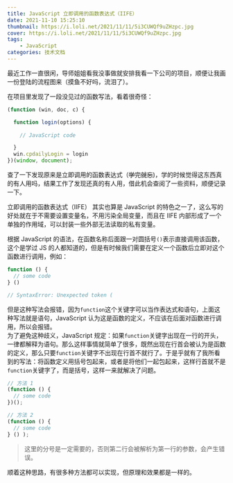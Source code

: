```yaml
---
title: JavaScript 立即调用的函数表达式（IIFE）
date: 2021-11-10 15:25:10
thumbnail: https://i.loli.net/2021/11/11/5i3CUWQf9uZHzpc.jpg
cover: https://i.loli.net/2021/11/11/5i3CUWQf9uZHzpc.jpg
tags: 
    - JavaScript
categories: 技术文档
---
```

最近工作一直很闲，导师姐姐看我没事做就安排我看一下公司的项目，顺便让我画一份登陆的流程图来（摸鱼不好吗，流泪了）。  
<!-- more -->
在项目里发现了一段没见过的函数写法，看着很奇怪：  

```javascript
(function (win, doc, c) {

  function login(options) {
      
    // JavaScript code

  }
  win.cpdailyLogin = login
})(window, document);
```

查了一下发现原来是立即调用的函数表达式（~~学完就忘~~)，学的时候觉得这东西真的有人用吗，结果工作了发现还真的有人用，借此机会查阅了一些资料，顺便记录一下。

立即调用的函数表达式（IIFE） 其实也算是 JavaScript 的特色之一了，这么写的好处就在于不需要设置变量名，不用污染全局变量，而且在 IIFE 内部形成了一个单独的作用域，可以封装一些外部无法读取的私有变量。

根据 JavaScript 的语法，在函数名称后面跟一对圆括号`()`表示直接调用该函数，这个是学过 JS 的人都知道的，但是有时候我们需要在定义一个函数后立即对这个函数进行调用，例如：
```javascript
function () {
  // some code
} ()

// SyntaxError: Unexpected token (
```
但是这种写法会报错，因为`function`这个关键字可以当作表达式和语句，上面这种写法就是语句，JavaScript 认为这是函数的定义，不应该在后面对函数进行调用，所以会报错。  
为了避免这种歧义，JavaScript 规定：如果`function`关键字出现在一行的开头，一律都解释为语句。那么这样事情就简单了很多，既然出现在行首会被认为是函数的定义，那么只要`function`关键字不出现在行首不就行了。于是乎就有了我所看到的写法：将函数定义用括号包起来，或者是将他们一起包起来，这样行首就不是`function`关键字了，而是括号，这样一来就解决了问题。
``` JavaScript
// 方法 1
(function () {
  // some code
})();

// 方法 2
(function () {
  // some code
} () );
```
> 这里的分号是一定需要的，否则第二行会被解析为第一行的参数，会产生错误。

顺着这种思路，有很多种方法都可以实现，但原理和效果都是一样的。